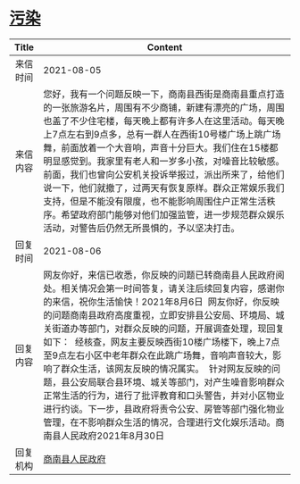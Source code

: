 # <a href="http://www.shangluo.gov.cn/zmhd/ldxxxx.jsp?urltype=leadermail.LeaderMailContentUrl&wbtreeid=1112&leadermailid=7625">污染</a>
|Title|Content|
|:---:|---|
|来信时间|2021-08-05|
|来信内容|您好，我有一个问题反映一下，商南县西街是商南县重点打造的一张旅游名片，周围有不少商铺，新建有漂亮的广场，周围也盖了不少住宅楼，每天晚上都有许多人在这里活动。每天晚上7点左右到9点多，总有一群人在西街10号楼广场上跳广场舞，前面放着一个大音响，声音十分巨大。我们住在15楼都明显感觉到。我家里有老人和一岁多小孩，对噪音比较敏感。前面，我们也曾向公安机关投诉举报过，派出所来了，给他们说一下，他们就撤了，过两天有恢复原样。群众正常娱乐我们支持，但是不能没有限度，也不能影响周围住户正常生活秩序。希望政府部门能够对他们加强监管，进一步规范群众娱乐活动，对警告后仍然无所畏惧的，予以坚决打击。|
|回复时间|2021-08-06|
|回复内容|网友你好，来信已收悉，你反映的问题已转商南县人民政府阅处。相关情况会第一时间答复，请关注后续回复内容，感谢你的来信，祝你生活愉快！2021年8月6日  网友你好，你反映的问题商南县政府高度重视，立即安排县公安局、环境局、城关街道办等部门，对群众反映的问题，开展调查处理，现回复如下：  经核查，网友主要反映西街10楼广场楼下，晚上7点至9点左右小区中老年群众在此跳广场舞，音响声音较大，影响了群众生活，该网友反映的情况属实。  针对网友反映的问题，县公安局联合县环境、城关等部门，对产生噪音影响群众正常生活的行为，进行了批评教育和口头警告，并对小区物业进行约谈。下一步，县政府将责令公安、房管等部门强化物业管理，在不影响群众生活的情况，合理进行文化娱乐活动。商南县人民政府2021年8月30日|
|回复机构|<a href="../../categories/agencies/商南县人民政府.md">商南县人民政府</a>|
